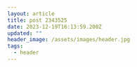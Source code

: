 ```yaml
---
layout: article
title: post 2343525
date: 2023-12-19T16:13:59.200Z
updated: ""
header_image: /assets/images/header.jpg
tags:
  - header
---
```

